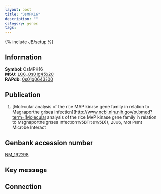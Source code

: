 ```yaml
---
layout: post
title: "OsMPK16"
description: ""
category: genes
tags: 
---
```

{% include JB/setup %}

## Information
__Symbol__: OsMPK16  
__MSU__: [LOC_Os01g45620](http://rice.plantbiology.msu.edu/cgi-bin/ORF_infopage.cgi?orf=LOC_Os01g45620)  
__RAPdb__: [Os01g0643800](http://rapdb.dna.affrc.go.jp/viewer/gbrowse_details/irgsp1?name=Os01g0643800)  

## Publication
1. [Molecular analysis of the rice MAP kinase gene family in relation to Magnaporthe grisea infection](http://www.ncbi.nlm.nih.gov/pubmed?term=(Molecular analysis of the rice MAP kinase gene family in relation to Magnaporthe grisea infection%5BTitle%5D)), 2006, Mol Plant Microbe Interact.

## Genbank accession number
[NM_192298](http://www.ncbi.nlm.nih.gov/nuccore/NM_192298)

## Key message

## Connection


